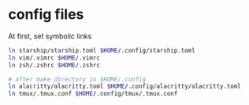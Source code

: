 # config files
At first, set symbolic links
```bash
ln starship/starship.toml $HOME/.config/starship.toml
ln vim/.vimrc $HOME/.vimrc
ln zsh/.zshrc $HOME/.zshrc

# after make directory in $HOME/.config
ln alacritty/alacritty.toml $HOME/.config/alacritty/alacritty.toml
ln tmux/.tmux.conf $HOME/.config/tmux/.tmux.conf
```